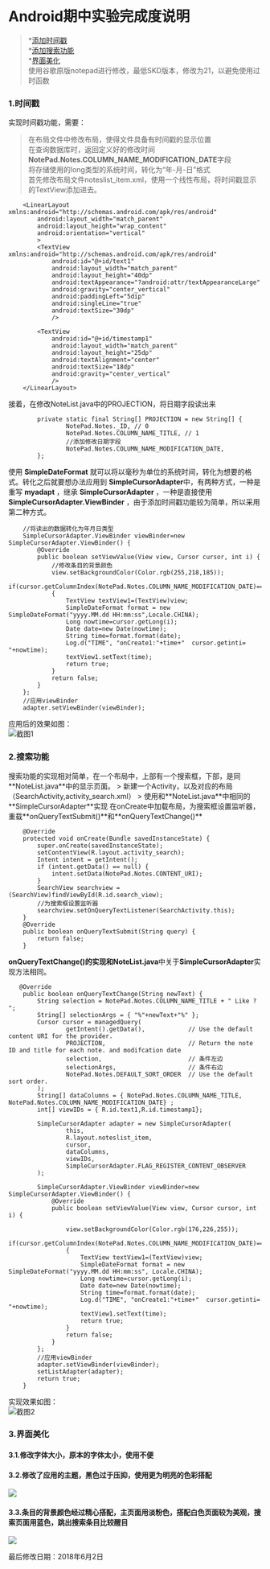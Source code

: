 Android期中实验完成度说明
====
> *[添加时间戳](#1)  
> *[添加搜索功能](#2)   
> *[界面美化](#3)    
使用谷歌原版notepad进行修改，最低SKD版本，修改为21，以避免使用过时函数   

<h3 id='1'> 1.时间戳</h3>
实现时间戳功能，需要：  

> 在布局文件中修改布局，使得文件具备有时间戳的显示位置   
> 在查询数据库时，返回定义好的修改时间**NotePad.Notes.COLUMN_NAME_MODIFICATION_DATE**字段   
> 将存储使用的long类型的系统时间，转化为“年-月-日”格式    
首先修改布局文件noteslist_item.xml，使用一个线性布局，将时间戳显示的TextView添加进去。  

```
	<LinearLayout  xmlns:android="http://schemas.android.com/apk/res/android"
		android:layout_width="match_parent"
		android:layout_height="wrap_content"
		android:orientation="vertical"
		>
		<TextView xmlns:android="http://schemas.android.com/apk/res/android"
			android:id="@+id/text1"
			android:layout_width="match_parent"
			android:layout_height="40dp"
			android:textAppearance="?android:attr/textAppearanceLarge"
			android:gravity="center_vertical"
			android:paddingLeft="5dip"
			android:singleLine="true"
			android:textSize="30dp"
			/>

		<TextView
			android:id="@+id/timestamp1"
			android:layout_width="match_parent"
			android:layout_height="25dp"
			android:textAlignment="center"
			android:textSize="18dp"
			android:gravity="center_vertical"
			/>
	</LinearLayout>  
```	

接着，在修改NoteList.java中的PROJECTION，将日期字段读出来   

```
		private static final String[] PROJECTION = new String[] {
				NotePad.Notes._ID, // 0
				NotePad.Notes.COLUMN_NAME_TITLE, // 1
				//添加修改日期字段
				NotePad.Notes.COLUMN_NAME_MODIFICATION_DATE,
		};   
```

使用 **SimpleDateFormat** 就可以将以毫秒为单位的系统时间，转化为想要的格式。转化之后就要想办法应用到 **SimpleCursorAdapter**中，有两种方式，一种是重写 **myadapt** ，继承 **SimpleCursorAdapter**  ，一种是直接使用 **SimpleCursorAdapter.ViewBinder** ，由于添加时间戳功能较为简单，所以采用第二种方式。   
 
```
	//将读出的数据转化为年月日类型
    SimpleCursorAdapter.ViewBinder viewBinder=new SimpleCursorAdapter.ViewBinder() {
        @Override
        public boolean setViewValue(View view, Cursor cursor, int i) {
			//修改条目的背景颜色
            view.setBackgroundColor(Color.rgb(255,218,185));
            if(cursor.getColumnIndex(NotePad.Notes.COLUMN_NAME_MODIFICATION_DATE)==i)
            {
                TextView textView1=(TextView)view;
                SimpleDateFormat format = new SimpleDateFormat("yyyy.MM.dd HH:mm:ss",Locale.CHINA);
                Long nowtime=cursor.getLong(i);
                Date date=new Date(nowtime);
                String time=format.format(date);
                Log.d("TIME", "onCreate1:"+time+"  cursor.getinti= "+nowtime);
                textView1.setText(time);
                return true;
            }
            return false;
        }
    };
    //应用viewBinder
    adapter.setViewBinder(viewBinder);
```

应用后的效果如图：   
![截图1](https://github.com/mozhilei/android/blob/master/NotePad-master/screenshot/1.gif)

<h3 id='2'>2.搜索功能 </h3>
搜索功能的实现相对简单，在一个布局中，上部有一个搜索框，下部，是同**NoteList.java**中的显示页面。  
> 新建一个Activity，以及对应的布局（SearchActivity,activity_search.xml）
> 使用和**NoteList.java**中相同的**SimpleCursorAdapter**实现  
在onCreate中加载布局，为搜索框设置监听器，重载**onQueryTextSubmit()**和**onQueryTextChange()**

```
	@Override
    protected void onCreate(Bundle savedInstanceState) {
        super.onCreate(savedInstanceState);
        setContentView(R.layout.activity_search);
        Intent intent = getIntent();
        if (intent.getData() == null) {
            intent.setData(NotePad.Notes.CONTENT_URI);
        }
        SearchView searchview = (SearchView)findViewById(R.id.search_view);
        //为搜索框设置监听器
        searchview.setOnQueryTextListener(SearchActivity.this);
    }
    @Override
    public boolean onQueryTextSubmit(String query) {
        return false;
    }
```

**onQueryTextChange()**的实现和**NoteList.java**中关于**SimpleCursorAdapter**实现方法相同。

```   
   @Override
    public boolean onQueryTextChange(String newText) {
        String selection = NotePad.Notes.COLUMN_NAME_TITLE + " Like ? ";
        String[] selectionArgs = { "%"+newText+"%" };
        Cursor cursor = managedQuery(
                getIntent().getData(),            // Use the default content URI for the provider.
                PROJECTION,                       // Return the note ID and title for each note. and modifcation date
                selection,                        // 条件左边
                selectionArgs,                    // 条件右边
                NotePad.Notes.DEFAULT_SORT_ORDER  // Use the default sort order.
        );
        String[] dataColumns = { NotePad.Notes.COLUMN_NAME_TITLE, NotePad.Notes.COLUMN_NAME_MODIFICATION_DATE} ;
        int[] viewIDs = { R.id.text1,R.id.timestamp1};

        SimpleCursorAdapter adapter = new SimpleCursorAdapter(
                this,
                R.layout.noteslist_item,
                cursor,
                dataColumns,
                viewIDs,
                SimpleCursorAdapter.FLAG_REGISTER_CONTENT_OBSERVER
        );

        SimpleCursorAdapter.ViewBinder viewBinder=new SimpleCursorAdapter.ViewBinder() {
            @Override
            public boolean setViewValue(View view, Cursor cursor, int i) {

                view.setBackgroundColor(Color.rgb(176,226,255));
                if(cursor.getColumnIndex(NotePad.Notes.COLUMN_NAME_MODIFICATION_DATE)==i)
                {
                    TextView textView1=(TextView)view;
                    SimpleDateFormat format = new SimpleDateFormat("yyyy.MM.dd HH:mm:ss", Locale.CHINA);
                    Long nowtime=cursor.getLong(i);
                    Date date=new Date(nowtime);
                    String time=format.format(date);
                    Log.d("TIME", "onCreate1:"+time+"  cursor.getinti= "+nowtime);
                    textView1.setText(time);
                    return true;
                }
                return false;
            }
        };
        //应用viewBinder
        adapter.setViewBinder(viewBinder);
        setListAdapter(adapter);
        return true;
    }
```	

实现效果如图：  
![截图2](https://github.com/mozhilei/android/blob/master/NotePad-master/screenshot/2.gif)  

<h3 id='3'>3.界面美化 </h3>

#### 3.1.修改字体大小，原本的字体太小，使用不便    
#### 3.2.修改了应用的主题，黑色过于压抑，使用更为明亮的色彩搭配    
![](https://github.com/mozhilei/android/blob/master/NotePad-master/screenshot/31.gif)  

#### 3.3.条目的背景颜色经过精心搭配，主页面用淡粉色，搭配白色页面较为美观，搜索页面用蓝色，跳出搜索条目比较醒目  
![](https://github.com/mozhilei/android/blob/master/NotePad-master/screenshot/32.gif)    

最后修改日期：2018年6月2日




